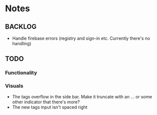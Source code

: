 # Notes

## BACKLOG

- Handle firebase errors (registry and sign-in etc. Currently there's no handling)

## TODO

### Functionality

### Visuals

- The tags overflow in the side bar. Make it truncate with an ... or some other indicator that there's more?
- The new tags input isn't spaced right
